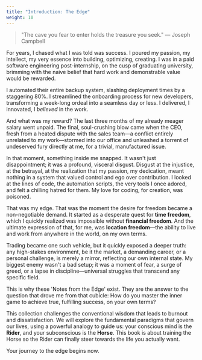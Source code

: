 ```yaml
---
title: "Introduction: The Edge"
weight: 10
---
```


> "The cave you fear to enter holds the treasure you seek."
> — Joseph Campbell

For years, I chased what I was told was success. I poured my passion, my intellect, my very essence into building, optimizing, creating. I was in a paid software engineering post-internship, on the cusp of graduating university, brimming with the naive belief that hard work and demonstrable value would be rewarded.

I automated their entire backup system, slashing deployment times by a staggering 80%. I streamlined the onboarding process for new developers, transforming a week-long ordeal into a seamless day or less. I delivered, I innovated, I *believed* in the work.

And what was my reward? The last three months of my already meager salary went unpaid. The final, soul-crushing blow came when the CEO, fresh from a heated dispute with the sales team—a conflict entirely unrelated to my work—stormed into our office and unleashed a torrent of undeserved fury directly at me, for a trivial, manufactured issue.

In that moment, something inside me snapped. It wasn't just disappointment; it was a profound, visceral disgust. Disgust at the injustice, at the betrayal, at the realization that my passion, my dedication, meant nothing in a system that valued control and ego over contribution. I looked at the lines of code, the automation scripts, the very tools I once adored, and felt a chilling hatred for them. My love for coding, for creation, was poisoned.

That was my edge. That was the moment the desire for freedom became a non-negotiable demand. It started as a desperate quest for **time freedom**, which I quickly realized was impossible without **financial freedom**. And the ultimate expression of that, for me, was **location freedom**—the ability to live and work from anywhere in the world, on my own terms.

Trading became one such vehicle, but it quickly exposed a deeper truth: any high-stakes environment, be it the market, a demanding career, or a personal challenge, is merely a mirror, reflecting our own internal state. My biggest enemy wasn't a bad setup; it was a moment of fear, a surge of greed, or a lapse in discipline—universal struggles that transcend any specific field.

This is why these 'Notes from the Edge' exist. They are the answer to the question that drove me from that cubicle: How do you master the inner game to achieve true, fulfilling success, on your own terms?

This collection challenges the conventional wisdom that leads to burnout and dissatisfaction. We will explore the fundamental paradigms that govern our lives, using a powerful analogy to guide us: your conscious mind is the **Rider**, and your subconscious is the **Horse**. This book is about training the Horse so the Rider can finally steer towards the life you actually want.

Your journey to the edge begins now.